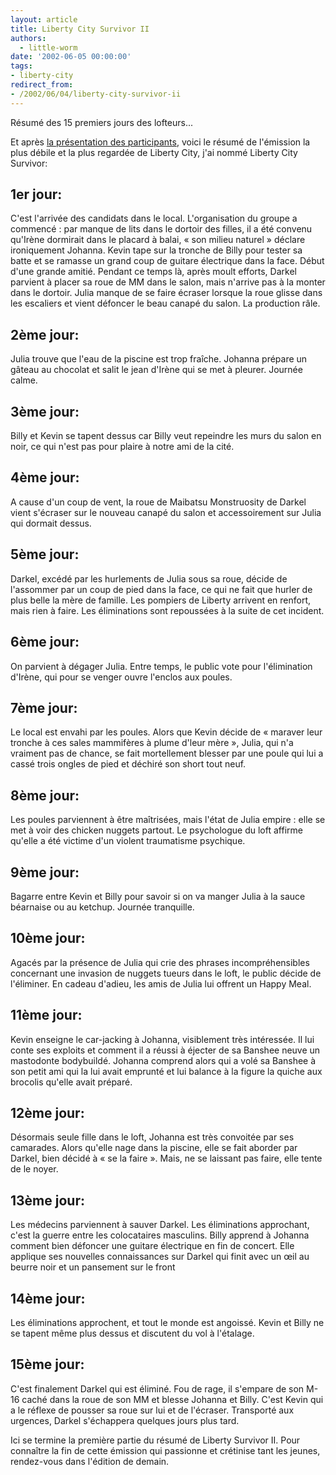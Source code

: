 ```yaml
---
layout: article
title: Liberty City Survivor II
authors:
  - little-worm
date: '2002-06-05 00:00:00'
tags:
- liberty-city
redirect_from:
- /2002/06/04/liberty-city-survivor-ii
---
```


Résumé des 15 premiers jours des lofteurs...

Et après [la présentation des participants](/2002/06/04/liberty-city-survivor-i/), voici le résumé de l'émission la plus débile et la plus regardée de Liberty City, j'ai nommé Liberty City Survivor:

## 1er jour:

C'est l'arrivée des candidats dans le local. L'organisation du groupe a commencé : par manque de lits dans le dortoir des filles, il a été convenu qu'Irène dormirait dans le placard à balai, « son milieu naturel » déclare ironiquement Johanna. Kevin tape sur la tronche de Billy pour tester sa batte et se ramasse un grand coup de guitare électrique dans la face. Début d'une grande amitié. Pendant ce temps là, après moult efforts, Darkel parvient à placer sa roue de MM dans le salon, mais n'arrive pas à la monter dans le dortoir. Julia manque de se faire écraser lorsque la roue glisse dans les escaliers et vient défoncer le beau canapé du salon. La production râle.

## 2ème jour:

Julia trouve que l'eau de la piscine est trop fraîche. Johanna prépare un gâteau au chocolat et salit le jean d'Irène qui se met à pleurer. Journée calme.

## 3ème jour:

Billy et Kevin se tapent dessus car Billy veut repeindre les murs du salon en noir, ce qui n'est pas pour plaire à notre ami de la cité.

## 4ème jour:

A cause d'un coup de vent, la roue de Maibatsu Monstruosity de Darkel vient s'écraser sur le nouveau canapé du salon et accessoirement sur Julia qui dormait dessus.

## 5ème jour:

Darkel, excédé par les hurlements de Julia sous sa roue, décide de l'assommer par un coup de pied dans la face, ce qui ne fait que hurler de plus belle la mère de famille. Les pompiers de Liberty arrivent en renfort, mais rien à faire. Les éliminations sont repoussées à la suite de cet incident.

## 6ème jour:

On parvient à dégager Julia. Entre temps, le public vote pour l'élimination d'Irène, qui pour se venger ouvre l'enclos aux poules.

## 7ème jour:

Le local est envahi par les poules. Alors que Kevin décide de « maraver leur tronche à ces sales mammifères à plume d'leur mère », Julia, qui n'a vraiment pas de chance, se fait mortellement blesser par une poule qui lui a cassé trois ongles de pied et déchiré son short tout neuf.

## 8ème jour:

Les poules parviennent à être maîtrisées, mais l'état de Julia empire : elle se met à voir des chicken nuggets partout. Le psychologue du loft affirme qu'elle a été victime d'un violent traumatisme psychique.

## 9ème jour:

Bagarre entre Kevin et Billy pour savoir si on va manger Julia à la sauce béarnaise ou au ketchup. Journée tranquille.

## 10ème jour:

Agacés par la présence de Julia qui crie des phrases incompréhensibles concernant une invasion de nuggets tueurs dans le loft, le public décide de l'éliminer. En cadeau d'adieu, les amis de Julia lui offrent un Happy Meal.

## 11ème jour:

Kevin enseigne le car-jacking à Johanna, visiblement très intéressée. Il lui conte ses exploits et comment il a réussi à éjecter de sa Banshee neuve un mastodonte bodybuildé. Johanna comprend alors qui a volé sa Banshee à son petit ami qui la lui avait emprunté et lui balance à la figure la quiche aux brocolis qu'elle avait préparé.

## 12ème jour:

Désormais seule fille dans le loft, Johanna est très convoitée par ses camarades. Alors qu'elle nage dans la piscine, elle se fait aborder par Darkel, bien décidé à « se la faire ». Mais, ne se laissant pas faire, elle tente de le noyer.

## 13ème jour:

Les médecins parviennent à sauver Darkel. Les éliminations approchant, c'est la guerre entre les colocataires masculins. Billy apprend à Johanna comment bien défoncer une guitare électrique en fin de concert. Elle applique ses nouvelles connaissances sur Darkel qui finit avec un œil au beurre noir et un pansement sur le front

## 14ème jour:

Les éliminations approchent, et tout le monde est angoissé. Kevin et Billy ne se tapent même plus dessus et discutent du vol à l'étalage.

## 15ème jour:

C'est finalement Darkel qui est éliminé. Fou de rage, il s'empare de son M-16 caché dans la roue de son MM et blesse Johanna et Billy. C'est Kevin qui a le réflexe de pousser sa roue sur lui et de l'écraser. Transporté aux urgences, Darkel s'échappera quelques jours plus tard.

Ici se termine la première partie du résumé de Liberty Survivor II. Pour connaître la fin de cette émission qui passionne et crétinise tant les jeunes, rendez-vous dans l'édition de demain.